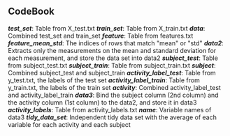 ## CodeBook
**_test_set_**: Table from X_test.txt 
**_train_set_**: Table from X_train.txt
**_data_**: Combined test_set and train_set
**_feature_**: Table from features.txt
**_feature_mean_std_**: The indices of rows that match "mean" or "std"
**_data2_**: Extracts only the measurements on the mean and standard deviation for each measurement, and store the data set into data2 
**_subject_test_**: Table from subject_test.txt 
**_subject_train_**: Table from subject_train.txt 
**_subject_**: Combined subject_test and subject_train 
**_activity_label_test_**: Table from y_test.txt, the labels of the test set
**_activity_label_train_**: Table from y_train.txt, the labels of the train set 
**_activity_**: Combined activity_label_test and activity_label_train
**_data3_**: Bind the subject column (2nd column) and the activity column (1st column) to the data2, and store it in data3
**_activity_labels_**: Table from activity_labels.txt 
**_name_**: Variable names of data3 
**_tidy_data_set_**: Independent tidy data set with the average of each variable for each activity and each subject 
